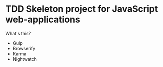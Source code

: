 # TDD Skeleton project for JavaScript web-applications

What's this?

* Gulp
* Browserify
* Karma
* Nightwatch